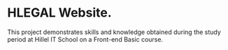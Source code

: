 # HLEGAL Website.

This project demonstrates skills and knowledge obtained during the study period at Hillel IT School on a Front-end Basic course. 
